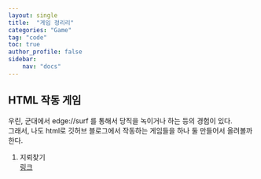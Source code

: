 ```yaml
---
layout: single
title:  "게임 정리리"
categories: "Game"
tag: "code"
toc: true
author_profile: false
sidebar:
    nav: "docs"
---
```


## HTML 작동 게임
우린, 군대에서 edge://surf 를 통해서 당직을 녹이거나 하는 등의 경험이 있다.  
그래서, 나도 html로 깃허브 블로그에서 작동하는 게임들을 하나 둘 만들어서 올려볼까 한다.  

1. 지뢰찾기  
[링크](https://gihak111.github.io/game/MineSweeper.html)  

